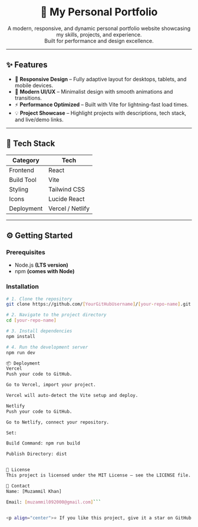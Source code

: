 <h1 align="center">💼 My Personal Portfolio</h1>

<p align="center">
A modern, responsive, and dynamic personal portfolio website showcasing my skills, projects, and experience.<br>
Built for performance and design excellence.
</p>

---

## ✨ Features

- 📱 **Responsive Design** – Fully adaptive layout for desktops, tablets, and mobile devices.
- 🎨 **Modern UI/UX** – Minimalist design with smooth animations and transitions.
- ⚡ **Performance Optimized** – Built with Vite for lightning-fast load times.
- 💡 **Project Showcase** – Highlight projects with descriptions, tech stack, and live/demo links.

---

## 🚀 Tech Stack

| **Category** | **Tech** |
|--------------|----------|
| Frontend     | React |
| Build Tool   | Vite |
| Styling      | Tailwind CSS |
| Icons        | Lucide React |
| Deployment   | Vercel / Netlify |

---

## ⚙️ Getting Started

### Prerequisites
- Node.js **(LTS version)**
- npm **(comes with Node)**

### Installation
```bash
# 1. Clone the repository
git clone https://github.com/[YourGitHubUsername]/[your-repo-name].git

# 2. Navigate to the project directory
cd [your-repo-name]

# 3. Install dependencies
npm install

# 4. Run the development server
npm run dev

📦 Deployment
Vercel
Push your code to GitHub.

Go to Vercel, import your project.

Vercel will auto-detect the Vite setup and deploy.

Netlify
Push your code to GitHub.

Go to Netlify, connect your repository.

Set:

Build Command: npm run build

Publish Directory: dist


📄 License
This project is licensed under the MIT License – see the LICENSE file.

📧 Contact
Name: [Muzammil Khan]

Email: [muzammil092000@gmail.com]```


<p align="center">⭐ If you like this project, give it a star on GitHub!</p>

